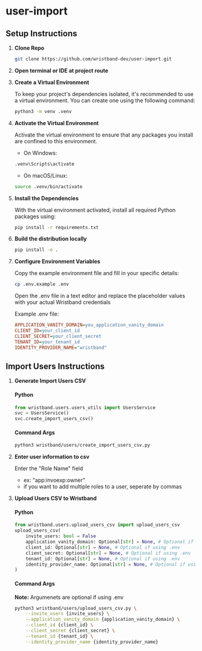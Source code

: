 # user-import


## Setup Instructions

1. **Clone Repo**
    ```bash
   git clone https://github.com/wristband-dev/user-import.git
   ```

2. **Open terminal or IDE at project route**

3. **Create a Virtual Environment**

   To keep your project's dependencies isolated, it's recommended to use a virtual environment. You can create one using the following command:
   ```bash
   python3 -m venv .venv
   ```

4.  **Activate the Virtual Environment**

    Activate the virtual environment to ensure that any packages you install are confined to this environment.
    - On Windows:
    ```bash
    .venv\Scripts\activate
    ```

    - On macOS/Linux:
    ```bash
    source .venv/bin/activate
    ```

5.	**Install the Dependencies**

    With the virtual environment activated, install all required Python packages using:
    ```bash
    pip install -r requirements.txt
    ```

6.	**Build the distribution locally**

    ```bash
    pip install -e .
    ```


7.  **Configure Environment Variables**

    Copy the example environment file and fill in your specific details:
    ```bash
    cp .env.example .env
    ```
    Open the .env file in a text editor and replace the placeholder values with your actual Wristband credentials

    Example .env file:
    ```ini
    APPLICATION_VANITY_DOMAIN=you_application_vanity_domain
    CLIENT_ID=your_client_id
    CLIENT_SECRET=your_client_secret
    TENANT_ID=your_tenant_id
    IDENTITY_PROVIDER_NAME="wristband"
    ```


## Import Users Instructions

1. **Generate Import Users CSV**
    #### Python
    ```python 
    from wristband.users.users_utils import UsersService
    svc = UsersService()
    svc.create_import_users_csv()
    ```
    #### Command Args
    ```bash
    python3 wristband/users/create_import_users_csv.py 
    ```

2. **Enter user information to csv**

    Enter the "Role Name" field
    - ex: "app:invoexp:owner"
    - if you want to add multiple roles to a user, seperate by commas

3. **Upload Users CSV to Wristband**
    #### Python
    ```python 
    from wristband.users.upload_users_csv import upload_users_csv
    upload_users_csv(
        invite_users: bool = False
        application_vanity_domain: Optional[str] = None, # Optional if using .env
        client_id: Optional[str] = None, # Optional if using .env
        client_secret: Optional[str] = None, # Optional if using .env
        tenant_id: Optional[str] = None, # Optional if using .env
        identity_provider_name: Optional[str] = None, # Optional if using .env
    )
    ```
    #### Command Args
    **Note:** Argumenets are optional if using .env
    ```bash
    python3 wristband/users/upload_users_csv.py \
        --invite_users {invite_users} \
        --application_vanity_domain {application_vanity_domain} \
        --client_id {client_id} \
        --client_secret {client_secret} \
        --tenant_id {tenant_id} \
        --identity_provider_name {identity_provider_name}
    ```
